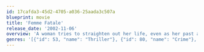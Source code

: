 ```yaml
---
id: 17cafda3-45d2-4705-a036-25aada3c507a
blueprint: movie
title: 'Femme Fatale'
release_date: '2002-11-06'
overview: 'A woman tries to straighten out her life, even as her past as a con-woman comes back to haunt her.'
genres: '[{"id": 53, "name": "Thriller"}, {"id": 80, "name": "Crime"}, {"id": 10749, "name": "Romance"}]'
---
```

